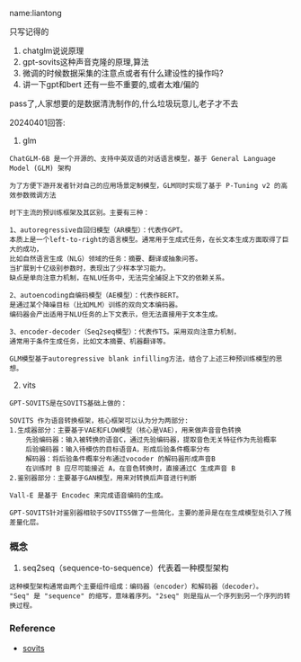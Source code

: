 name:liantong

只写记得的
1. chatglm说说原理
2. gpt-sovits这种声音克隆的原理,算法
3. 微调的时候数据采集的注意点或者有什么建设性的操作吗?
4. 讲一下gpt和bert
还有一些不重要的,或者太难/偏的

pass了,人家想要的是数据清洗制作的,什么垃圾玩意儿,老子才不去



20240401回答:
1. glm
```text
ChatGLM-6B 是一个开源的、支持中英双语的对话语言模型，基于 General Language Model (GLM) 架构

为了方便下游开发者针对自己的应用场景定制模型，GLM同时实现了基于 P-Tuning v2 的高效参数微调方法

时下主流的预训练框架及其区别。主要有三种：

1、autoregressive自回归模型（AR模型）：代表作GPT。
本质上是一个left-to-right的语言模型。通常用于生成式任务，在长文本生成方面取得了巨大的成功，
比如自然语言生成（NLG）领域的任务：摘要、翻译或抽象问答。
当扩展到十亿级别参数时，表现出了少样本学习能力。
缺点是单向注意力机制，在NLU任务中，无法完全捕捉上下文的依赖关系。

2、autoencoding自编码模型（AE模型）：代表作BERT。
是通过某个降噪目标（比如MLM）训练的双向文本编码器。
编码器会产出适用于NLU任务的上下文表示，但无法直接用于文本生成。

3、encoder-decoder（Seq2seq模型）：代表作T5。采用双向注意力机制，
通常用于条件生成任务，比如文本摘要、机器翻译等。

GLM模型基于autoregressive blank infilling方法，结合了上述三种预训练模型的思想。
```
2. vits
```text
GPT-SOVITS是在SOVITS基础上做的：

SOVITS 作为语音转换框架，核心框架可以认为分为两部分:
1.生成器部分：主要基于VAE和FLOW模型（核心是VAE），用来做声音音色转换
    先验编码器：输入被转换的语音C，通过先验编码器，提取音色无关特征作为先验概率
    后验编码器：输入待模仿的目标语音A，形成后验条件概率分布
    解码器：将后验条件概率分布通过vocoder 的解码器形成声音B
    在训练时 B 应尽可能接近 A，在音色转换时，直接通过C 生成声音 B
2.鉴别器部分：主要基于GAN模型，用来对转换后声音进行判断

Vall-E 是基于 Encodec 来完成语音编码的生成。

GPT-SOVITS针对鉴别器相较于SOVITS5做了一些简化，主要的差异是在在生成模型处引入了残差量化层。
```




### 概念
1. seq2seq（sequence-to-sequence）代表着一种模型架构
```text
这种模型架构通常由两个主要组件组成：编码器（encoder）和解码器（decoder）。
"Seq" 是 "sequence" 的缩写，意味着序列。"2seq" 则是指从一个序列到另一个序列的转换过程。
```




### Reference
* [sovits](https://zhuanlan.zhihu.com/p/682397912)




